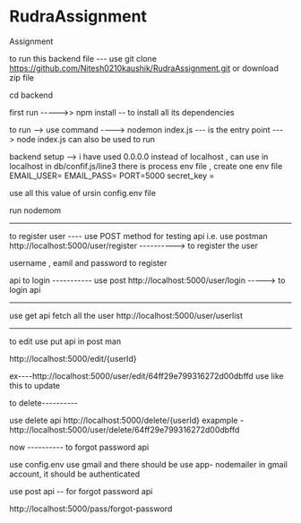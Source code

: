 # RudraAssignment
Assignment 


to run this backend file ---
use git clone https://github.com/Nitesh0210kaushik/RudraAssignment.git  or download zip file

cd backend 

first run ----->>      npm install       --  to install  all its dependencies

to run -->  use command ---->        nodemon
index.js --- is the entry point --->       node index.js   can also be used to run

backend setup -->   i have used 0.0.0.0  instead of localhost , can use in localhost in db/confif.js/line3
 there is process env file , create one env file 
   EMAIL_USER= 
EMAIL_PASS=
PORT=5000
secret_key = 

use all this value of ursin config.env file

run nodemom

--------------------------------------------
to  register  user ----
use POST method  for testing api i.e.  use postman
http://localhost:5000/user/register ----------> to register the user

username , eamil and password to register

api to login -----------  use post 
http://localhost:5000/user/login              -----> to login  api


----------------------------------------
use get api fetch all the user
http://localhost:5000/user/userlist


------------------------------

to edit use put api in post man


http://localhost:5000/edit/{userId}

ex----http://localhost:5000/user/edit/64ff29e799316272d00dbffd
use like this to update


to delete----------

use delete api
http://localhost:5000/delete/{userId}
exapmple -http://localhost:5000/user/delete/64ff29e799316272d00dbffd





now ----------  to forgot password api

use config.env    use gmail and  there should be use app- nodemailer in gmail account, it should be authenticated

use post api -- for forgot password api

http://localhost:5000/pass/forgot-password
